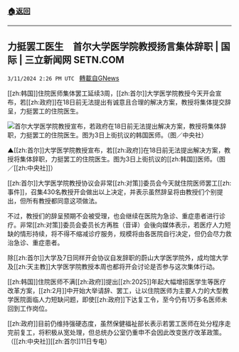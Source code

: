 ###  [:house:返回](README.md)
---


## 力挺罢工医生　首尔大学医学院教授扬言集体辞职 | 国际 | 三立新闻网  SETN.COM
`3/11/2024 2:26 PM UTC ` [轉載自GNews](https://gnews.org/articles/2384680)

[[zh:韩国]]住院医师集体罢工延续3周，[[zh:首尔]]大学医学院教授今天开会宣布，若[[zh:政府]]在18日前无法提出有诚意且合理的解决方案，教授将集体提交辞呈，力挺罢工的住院医生。

![首尔大学医学院教授宣布，若政府在18日前无法提出解决方案，教授将集体辞职，力挺罢工的住院医生。图为3日上街抗议的韩国医师。（图／中央社）](https://attach.setn.com/newsimages/2024/03/03/4553985-PH.jpg "首尔大学医学院教授宣布，若政府在18日前无法提出解决方案，教授将集体辞职，力挺罢工的住院医生。图为3日上街抗议的韩国医师。（图／中央社）")

▲[[zh:首尔]]大学医学院教授宣布，若[[zh:政府]]在18日前无法提出解决方案，教授将集体辞职，力挺罢工的住院医生。图为3日上街抗议的[[zh:韩国]]医师。（图／[[zh:中央社]]）

[[zh:首尔]]大学医学院教授协议会非常[[zh:对策]]委员会今天就住院医师罢工[[zh:事件]]，召集430名教授开会做出以上决定，并表示虽然辞呈将由教授们个别提出，但所有教授都同意这项做法。

不过，教授们的辞呈预期不会被受理，也会继续在医院为急诊、重症患者进行诊疗。非常[[zh:对策]]委员会委员长方再胜（音译）会後向媒体表示，若医疗人力短缺的情形持续，将不得不缩减诊疗服务，规模将由各医院自行决定，但仍会尽力救治急诊、重症患者。

除[[zh:首尔]]大学及7日同样开会协议自发辞职的蔚山大学医学院外，成均馆大学及[[zh:天主教]]大学医学院教授本周也都将开会讨论是否参与这次集体行动。

[[zh:韩国]]住院医师不满[[zh:政府]]提出[[zh:2025]]年起大幅增招医学生等医疗改革方案，[[zh:2月]]中开始大举请辞、罢工，让以住院医师为主要人力的大型教学医院面临人力短缺问题，即使[[zh:政府]]下达复工令，至今仍有1万多名医师未回到工作岗位。

[[zh:政府]]目前仍维持强硬态度，虽然保健福祉部长表示若罢工医师在处分程序走完前复工，将积极从宽处理，但总统办公室仍重申不会因此改变医疗改革政策。（[[zh:中央社]][[zh:首尔]]11日专电）
